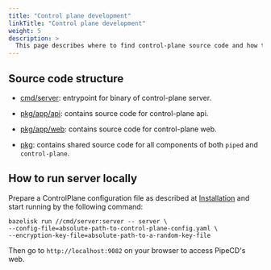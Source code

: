 ```yaml
---
title: "Control plane development"
linkTitle: "Control plane development"
weight: 5
description: >
  This page describes where to find control-plane source code and how to run it locally for debugging.
---
```


## Source code structure

- [cmd/server](https://github.com/pipe-cd/pipe/tree/master/cmd/server): entrypoint for binary of control-plane server.

- [pkg/app/api](https://github.com/pipe-cd/pipe/tree/master/pkg/app/api): contains source code for control-plane api.
- [pkg/app/web](https://github.com/pipe-cd/pipe/tree/master/pkg/app/web): contains source code for control-plane web.
- [pkg](https://github.com/pipe-cd/pipe/tree/master/pkg): contains shared source code for all components of both `piped` and `control-plane`.

## How to run server locally

Prepare a ControlPlane configuration file as described at [Installation](https://pipecd.dev/docs/operator-manual/control-plane/installation/) and start running by the following command:

``` console
bazelisk run //cmd/server:server -- server \
--config-file=absolute-path-to-control-plane-config.yaml \
--encryption-key-file=absolute-path-to-a-random-key-file
```

Then go to `http://localhost:9082` on your browser to access PipeCD's web.
